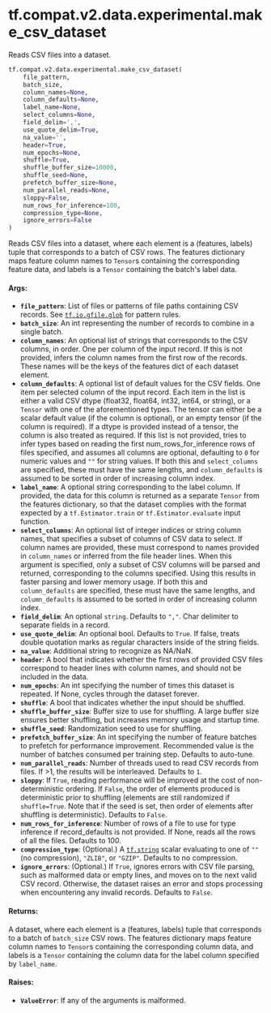 <div itemscope itemtype="http://developers.google.com/ReferenceObject">
<meta itemprop="name" content="tf.compat.v2.data.experimental.make_csv_dataset" />
<meta itemprop="path" content="Stable" />
</div>

# tf.compat.v2.data.experimental.make_csv_dataset

Reads CSV files into a dataset.

``` python
tf.compat.v2.data.experimental.make_csv_dataset(
    file_pattern,
    batch_size,
    column_names=None,
    column_defaults=None,
    label_name=None,
    select_columns=None,
    field_delim=',',
    use_quote_delim=True,
    na_value='',
    header=True,
    num_epochs=None,
    shuffle=True,
    shuffle_buffer_size=10000,
    shuffle_seed=None,
    prefetch_buffer_size=None,
    num_parallel_reads=None,
    sloppy=False,
    num_rows_for_inference=100,
    compression_type=None,
    ignore_errors=False
)
```

<!-- Placeholder for "Used in" -->

Reads CSV files into a dataset, where each element is a (features, labels)
tuple that corresponds to a batch of CSV rows. The features dictionary
maps feature column names to `Tensor`s containing the corresponding
feature data, and labels is a `Tensor` containing the batch's label data.

#### Args:


* <b>`file_pattern`</b>: List of files or patterns of file paths containing CSV
  records. See <a href="../../../../../tf/io/gfile/glob.md"><code>tf.io.gfile.glob</code></a> for pattern rules.
* <b>`batch_size`</b>: An int representing the number of records to combine
  in a single batch.
* <b>`column_names`</b>: An optional list of strings that corresponds to the CSV
  columns, in order. One per column of the input record. If this is not
  provided, infers the column names from the first row of the records.
  These names will be the keys of the features dict of each dataset element.
* <b>`column_defaults`</b>: A optional list of default values for the CSV fields. One
  item per selected column of the input record. Each item in the list is
  either a valid CSV dtype (float32, float64, int32, int64, or string), or a
  `Tensor` with one of the aforementioned types. The tensor can either be
  a scalar default value (if the column is optional), or an empty tensor (if
  the column is required). If a dtype is provided instead of a tensor, the
  column is also treated as required. If this list is not provided, tries
  to infer types based on reading the first num_rows_for_inference rows of
  files specified, and assumes all columns are optional, defaulting to `0`
  for numeric values and `""` for string values. If both this and
  `select_columns` are specified, these must have the same lengths, and
  `column_defaults` is assumed to be sorted in order of increasing column
  index.
* <b>`label_name`</b>: A optional string corresponding to the label column. If
  provided, the data for this column is returned as a separate `Tensor` from
  the features dictionary, so that the dataset complies with the format
  expected by a `tf.Estimator.train` or `tf.Estimator.evaluate` input
  function.
* <b>`select_columns`</b>: An optional list of integer indices or string column
  names, that specifies a subset of columns of CSV data to select. If
  column names are provided, these must correspond to names provided in
  `column_names` or inferred from the file header lines. When this argument
  is specified, only a subset of CSV columns will be parsed and returned,
  corresponding to the columns specified. Using this results in faster
  parsing and lower memory usage. If both this and `column_defaults` are
  specified, these must have the same lengths, and `column_defaults` is
  assumed to be sorted in order of increasing column index.
* <b>`field_delim`</b>: An optional `string`. Defaults to `","`. Char delimiter to
  separate fields in a record.
* <b>`use_quote_delim`</b>: An optional bool. Defaults to `True`. If false, treats
  double quotation marks as regular characters inside of the string fields.
* <b>`na_value`</b>: Additional string to recognize as NA/NaN.
* <b>`header`</b>: A bool that indicates whether the first rows of provided CSV files
  correspond to header lines with column names, and should not be included
  in the data.
* <b>`num_epochs`</b>: An int specifying the number of times this dataset is repeated.
  If None, cycles through the dataset forever.
* <b>`shuffle`</b>: A bool that indicates whether the input should be shuffled.
* <b>`shuffle_buffer_size`</b>: Buffer size to use for shuffling. A large buffer size
  ensures better shuffling, but increases memory usage and startup time.
* <b>`shuffle_seed`</b>: Randomization seed to use for shuffling.
* <b>`prefetch_buffer_size`</b>: An int specifying the number of feature
  batches to prefetch for performance improvement. Recommended value is the
  number of batches consumed per training step. Defaults to auto-tune.
* <b>`num_parallel_reads`</b>: Number of threads used to read CSV records from files.
  If >1, the results will be interleaved. Defaults to `1`.
* <b>`sloppy`</b>: If `True`, reading performance will be improved at
  the cost of non-deterministic ordering. If `False`, the order of elements
  produced is deterministic prior to shuffling (elements are still
  randomized if `shuffle=True`. Note that if the seed is set, then order
  of elements after shuffling is deterministic). Defaults to `False`.
* <b>`num_rows_for_inference`</b>: Number of rows of a file to use for type inference
  if record_defaults is not provided. If None, reads all the rows of all
  the files. Defaults to 100.
* <b>`compression_type`</b>: (Optional.) A <a href="../../../../../tf.md#string"><code>tf.string</code></a> scalar evaluating to one of
  `""` (no compression), `"ZLIB"`, or `"GZIP"`. Defaults to no compression.
* <b>`ignore_errors`</b>: (Optional.) If `True`, ignores errors with CSV file parsing,
  such as malformed data or empty lines, and moves on to the next valid
  CSV record. Otherwise, the dataset raises an error and stops processing
  when encountering any invalid records. Defaults to `False`.


#### Returns:

A dataset, where each element is a (features, labels) tuple that corresponds
to a batch of `batch_size` CSV rows. The features dictionary maps feature
column names to `Tensor`s containing the corresponding column data, and
labels is a `Tensor` containing the column data for the label column
specified by `label_name`.



#### Raises:


* <b>`ValueError`</b>: If any of the arguments is malformed.